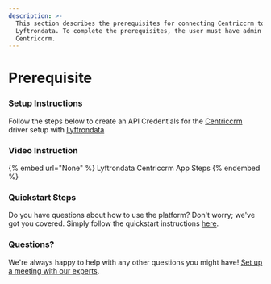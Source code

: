 ```yaml
---
description: >-
  This section describes the prerequisites for connecting Centriccrm to
  Lyftrondata. To complete the prerequisites, the user must have admin access to
  Centriccrm.
---
```


# Prerequisite

<mark style="color:blue;"></mark>

### Setup Instructions

Follow the steps below to create an API Credentials for the [Centriccrm](None) driver setup with [Lyftrondata](https://www.lyftrondata.com)

### Video Instruction

{% embed url="None" %}
Lyftrondata Centriccrm App Steps
{% endembed %}

### Quickstart Steps

Do you have questions about how to use the platform? Don't worry; we've got you covered. Simply follow the quickstart instructions [here](README.md).

### Questions? <a href="#questions" id="questions"></a>

We're always happy to help with any other questions you might have! [Set up a meeting with our experts](https://www.lyftrondata.com/book-a-meeting/).

